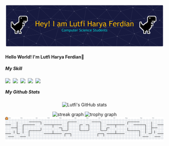![Lutfi Harya Ferdian](image/header_lutpi.png)

#### Hello World! I'm Lutfi Harya Ferdian👋

<!--
**LutfiHaryaFerdian/LutfiHaryaFerdian** is a ✨ _special_ ✨ repository because its `README.md` (this file) appears on your GitHub profile.

Here are some ideas to get you started:

- 🔭 I’m currently working on ...
- 🌱 I’m currently learning ...
- 👯 I’m looking to collaborate on ...
- 🤔 I’m looking for help with ...
- 💬 Ask me about ...
- 📫 How to reach me: ...
- 😄 Pronouns: ...
- ⚡ Fun fact: ...
-->

##### My Skill

<div style="display: flex; gap: 8px; flex-wrap: wrap">
  <img src="https://img.shields.io/badge/HTML5-E34F26?style=for-the-badge&logo=html5&logoColor=white" />
  <img src="https://img.shields.io/badge/PHP-777BB4?style=for-the-badge&logo=php&logoColor=white" />
  <img src="https://img.shields.io/badge/Laravel-FF2D20?style=for-the-badge&logo=laravel&logoColor=white" />
  <img src="https://img.shields.io/badge/Python-FFD43B?style=for-the-badge&logo=python&logoColor=blue" />
  <img src="https://img.shields.io/badge/MySQL-005C84?style=for-the-badge&logo=mysql&logoColor=white" />
</div>

##### My Github Stats

<div align="center">

![Lutfi's GitHub stats](https://github-readme-stats.vercel.app/api?username=LutfiHaryaFerdian&show_icons=true&theme=tokyonight)

</div>

<div align="center">
  <img src="https://streak-stats.demolab.com?user=LutfiHaryaFerdian&locale=en&mode=daily&theme=tokyonight&hide_border=false&border_radius=5&order=3" height="150" alt="streak graph"  />
  <img src="https://github-profile-trophy.vercel.app?username=LutfiHaryaFerdian&theme=tokyonight&column=-1&row=1&margin-w=8&margin-h=8&no-bg=false&no-frame=false&order=4" height="150" alt="trophy graph"  />
</div>

<picture>
  <source media="(prefers-color-scheme: dark)" srcset="https://raw.githubusercontent.com/LutfiHaryaFerdian/LutfiHaryaFerdian/output/pacman-contribution-graph-dark.svg">
  <source media="(prefers-color-scheme: light)" srcset="https://raw.githubusercontent.com/LutfiHaryaFerdian/LutfiHaryaFerdian/output/pacman-contribution-graph.svg">
  <img alt="pacman contribution graph" src="https://raw.githubusercontent.com/LutfiHaryaFerdian/LutfiHaryaFerdian/output/pacman-contribution-graph.svg">
</picture>
